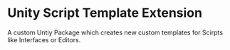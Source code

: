 # Unity Script Template Extension
 A custom Untiy Package which creates new custom templates for Scirpts like Interfaces or Editors.
